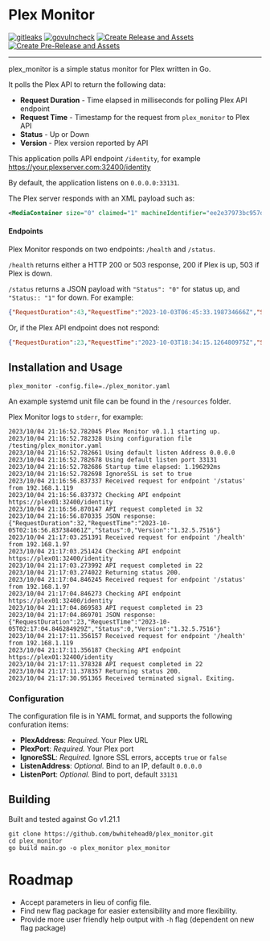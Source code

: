 # Plex Monitor

[![gitleaks](https://github.com/bwhitehead0/plex_monitor/actions/workflows/gitleaks.yaml/badge.svg)](https://github.com/bwhitehead0/plex_monitor/actions/workflows/gitleaks.yaml) [![govulncheck](https://github.com/bwhitehead0/plex_monitor/actions/workflows/govuln.yaml/badge.svg)](https://github.com/bwhitehead0/plex_monitor/actions/workflows/govuln.yaml) [![Create Release and Assets](https://github.com/bwhitehead0/plex_monitor/actions/workflows/release.yaml/badge.svg)](https://github.com/bwhitehead0/plex_monitor/actions/workflows/release.yaml) [![Create Pre-Release and Assets](https://github.com/bwhitehead0/plex_monitor/actions/workflows/pre-release.yaml/badge.svg)](https://github.com/bwhitehead0/plex_monitor/actions/workflows/pre-release.yaml)
<hr>

plex_monitor is a simple status monitor for Plex written in Go.

It polls the Plex API to return the following data:

- **Request Duration** - Time elapsed in milliseconds for polling Plex API endpoint
- **Request Time** - Timestamp for the request from `plex_monitor` to Plex API
- **Status** - Up or Down
- **Version** - Plex version reported by API

This application polls API endpoint `/identity`, for example https://your.plexserver.com:32400/identity

By default, the application listens on `0.0.0.0:33131`.

The Plex server responds with an XML payload such as:

```xml
<MediaContainer size="0" claimed="1" machineIdentifier="ee2e37973bc957d96a81bad551adef994763b651" version="1.32.5.7516-8f4248874"> </MediaContainer>
```
#### Endpoints

Plex Monitor responds on two endpoints: `/health` and `/status`.

`/health` returns either a HTTP 200 or 503 response, 200 if Plex is up, 503 if Plex is down.

`/status` returns a JSON payload with `"Status": "0"` for status up, and `"Status:: "1"` for down. For example:

```json
{"RequestDuration":43,"RequestTime":"2023-10-03T06:45:33.198734666Z","Status":"0","Version":"1.32.5.7516"}
```

Or, if the Plex API endpoint does not respond:

```json
{"RequestDuration":23,"RequestTime":"2023-10-03T18:34:15.126480975Z","Status":"1","Version":""}
```

## Installation and Usage

`plex_monitor -config.file=./plex_monitor.yaml`

An example systemd unit file can be found in the `/resources` folder.

Plex Monitor logs to `stderr`, for example:

```
2023/10/04 21:16:52.782045 Plex Monitor v0.1.1 starting up.
2023/10/04 21:16:52.782328 Using configuration file /testing/plex_monitor.yaml
2023/10/04 21:16:52.782661 Using default listen Address 0.0.0.0
2023/10/04 21:16:52.782678 Using default listen port 33131
2023/10/04 21:16:52.782686 Startup time elapsed: 1.196292ms
2023/10/04 21:16:52.782698 IgnoreSSL is set to true
2023/10/04 21:16:56.837337 Received request for endpoint '/status' from 192.168.1.119
2023/10/04 21:16:56.837372 Checking API endpoint https://plex01:32400/identity
2023/10/04 21:16:56.870147 API request completed in 32
2023/10/04 21:16:56.870335 JSON response: {"RequestDuration":32,"RequestTime":"2023-10-05T02:16:56.837384061Z","Status":0,"Version":"1.32.5.7516"}
2023/10/04 21:17:03.251391 Received request for endpoint '/health' from 192.168.1.97
2023/10/04 21:17:03.251424 Checking API endpoint https://plex01:32400/identity
2023/10/04 21:17:03.273992 API request completed in 22
2023/10/04 21:17:03.274022 Returning status 200.
2023/10/04 21:17:04.846245 Received request for endpoint '/status' from 192.168.1.97
2023/10/04 21:17:04.846273 Checking API endpoint https://plex01:32400/identity
2023/10/04 21:17:04.869583 API request completed in 23
2023/10/04 21:17:04.869701 JSON response: {"RequestDuration":23,"RequestTime":"2023-10-05T02:17:04.846284929Z","Status":0,"Version":"1.32.5.7516"}
2023/10/04 21:17:11.356157 Received request for endpoint '/health' from 192.168.1.119
2023/10/04 21:17:11.356187 Checking API endpoint https://plex01:32400/identity
2023/10/04 21:17:11.378328 API request completed in 22
2023/10/04 21:17:11.378357 Returning status 200.
2023/10/04 21:17:30.951365 Received terminated signal. Exiting.
```

### Configuration

The configuration file is in YAML format, and supports the following confuration items:

- **PlexAddress**: *Required.* Your Plex URL
- **PlexPort**: *Required.* Your Plex port
- **IgnoreSSL**: *Required.* Ignore SSL errors, accepts `true` or `false`
- **ListenAddress**: *Optional.* Bind to an IP, default `0.0.0.0`
- **ListenPort**: *Optional.* Bind to port, default `33131`


## Building

Built and tested against Go v1.21.1

```
git clone https://github.com/bwhitehead0/plex_monitor.git
cd plex_monitor
go build main.go -o plex_monitor plex_monitor
```
# Roadmap

- Accept parameters in lieu of config file.
- Find new flag package for easier extensibility and more flexibility.
- Provide more user friendly help output with `-h` flag (dependent on new flag package)